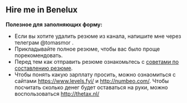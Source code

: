 ## Hire me in Benelux

**Полезное для заполняющих форму:**
* Если вы хотите удалить резюме из канала, напишите мне через телеграм @tomasmor .
* Прикладывайте полное резюме, чтобы ваc было проще порекомендовать. 
* Перед тем как отправить резюме ознакомьтесь с [советами по составлению резюме](tips_cv.md). 
* Чтобы понять какую зарплату просить, можно ознаомиться с сайтами https://www.levels.fyi/ и http://numbeo.com/. Чтобы посчитать сколько денег будет оставаться на руки, можно воспользоваться http://thetax.nl/
